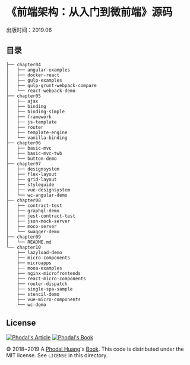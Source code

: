 # 《前端架构：从入门到微前端》源码

出版时间：2019.06

## 目录

```
├── chapter04
│   ├── angular-examples
│   ├── docker-react
│   ├── gulp-examples
│   ├── gulp-grunt-webpack-compare
│   └── react-webpack-demo
├── chapter05
│   ├── ajax
│   ├── binding
│   ├── binding-simple
│   ├── framework
│   ├── js-template
│   ├── router
│   ├── template-engine
│   └── vanilla-binding
├── chapter06
│   ├── basic-mvc
│   ├── basic-mvc-twb
│   └── button-demo
├── chapter07
│   ├── designsystem
│   ├── flex-layout
│   ├── grid-layout
│   ├── styleguide
│   ├── vue-designsystem
│   └── wc-angular-demo
├── chapter08
│   ├── contract-test
│   ├── graphql-demo
│   ├── jest-contract-test
│   ├── json-mock-server
│   ├── moco-server
│   └── swagger-demo
├── chapter09
│   └── README.md
└── chapter10
    ├── lazyload-demo
    ├── micro-components
    ├── microapps
    ├── mooa-examples
    ├── nginx-microfrontends
    ├── react-micro-components
    ├── router-dispatch
    ├── single-spa-sample
    ├── stencil-demo
    ├── vue-micro-components
    └── wc-demo
```

License
---

[![Phodal's Article](http://brand.phodal.com/shields/article-small.svg)](https://www.phodal.com/) [![Phodal's Book](http://brand.phodal.com/shields/book-small.svg)](https://www.phodal.com/)

© 2018~2019 A [Phodal Huang](https://www.phodal.com)'s [Book](http://github.com/phodal/books).  This code is distributed under the MIT license. See `LICENSE` in this directory.
